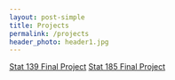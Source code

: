 ```yaml
---
layout: post-simple
title: Projects
permalink: /projects
header_photo: header1.jpg
---
```


[Stat 139 Final Project](https://calebaren.github.io/stat139_project)
[Stat 185 Final Project](https://calebaren.github.io/stat185_term_paper)

